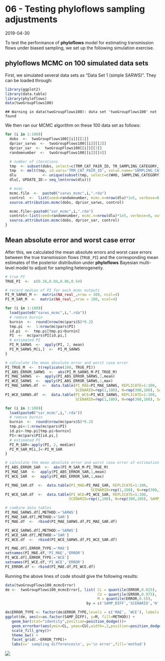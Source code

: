 06 - Testing phyloflows sampling adjustments
================
2019-04-30

To test the performance of **phyloflows** model for estimating
transmission flows under biased sampling, we set up the following
simulation exercise.

## phyloflows MCMC on 100 simulated data sets

First, we simulated several data sets as “Data Set 1 (simple SARWS)”.
They can be loaded through:

``` r
library(ggplot2)
library(data.table)
library(phyloflows)
data(twoGroupFlows100)
```

    ## Warning in data(twoGroupFlows100): data set 'twoGroupFlows100' not found

We then ran our MCMC algorithm on these 100 data set as follows:

``` r
for (i in 1:100){
  dobs  <-  twoGroupFlows100[[i]][[1]]
  dprior_sarws  <-  twoGroupFlows100[[i]][[2]]
  dprior_sar  <-  twoGroupFlows100[[i]][[3]]
  randomnumber  <-  twoGroupFlows100[[i]][[4]]

  # number of iterations
  tmp  <- subset(dobs, select=c(TRM_CAT_PAIR_ID, TR_SAMPLING_CATEGORY, REC_SAMPLING_CATEGORY))
  tmp  <- melt(tmp, id.vars='TRM_CAT_PAIR_ID', value.name='SAMPLING_CATEGORY', variable.name='WHO')
  dlu            <- unique(subset(tmp, select=c(WHO, SAMPLING_CATEGORY)))
  dlu[, UPDATE_ID:= seq_len(nrow(dlu))]

  # mcmc
  mcmc.file  <-  paste0("sarws_mcmc",i,".rda")
  control  <-  list(seed=randomnumber, mcmc.n=nrow(dlu)*1e5, verbose=0, outfile=mcmc.file)
  source.attribution.mcmc(dobs, dprior_sarws, control)

  mcmc.file<-paste0("sar_mcmc",i,".rda")
  control<-list(seed=randomnumber, mcmc.n=nrow(dlu)*1e5, verbose=0, outfile=mcmc.file)
  source.attribution.mcmc(dobs, dprior_sar, control)
}
```

## Mean absolute error and worst case error

After this, we calculated the mean absolute errors and worst case errors
between the true transmission flows (`TRUE_PI`) and the corresponding
mean estimates of the posterior distribution under **phyloflows**
Bayesian multi-level model to adjust for sampling heterogeneity.

``` r
# true PI
TRUE_PI  <-  c(0.36,0.04,0.06,0.54)

# record median of PI for each mcmc outputs
PI_M_SARWS_M <-  matrix(NA_real_,nrow = 100, ncol=4)
PI_M_SAR_M  <-  matrix(NA_real_,nrow = 100, ncol=4)

for (i in 1:100){
  load(paste0("sarws_mcmc",i,".rda"))
  # remove burnin
  burnin  <-  round(nrow(mc$pars$S)*0.2)
  tmp.pi  <-  1:nrow(mc$pars$PI)
  id.pi  <-  tmp.pi[tmp.pi>burnin]
  PI  <-  mc$pars$PI[id.pi,]
  # estimated PI
  PI_M_SARWS  <-  apply(PI, 2, mean)
  PI_M_SARWS_M[i,]  <-  PI_M_SARWS
}

# calculate the mean absolute error and worst case error
PI_TRUE_M  <-  t(replicate(100, TRUE_PI))
PI_ABS_ERROR_SARWS  <-  abs(PI_M_SARWS_M-PI_TRUE_M)
PI_MAE_SARWS  <-  apply(PI_ABS_ERROR_SARWS,1,mean)
PI_WCE_SARWS  <-  apply(PI_ABS_ERROR_SARWS,1,max)
PI_MAE_SARWS.df  <-  data.table(PI_MAE=PI_MAE_SARWS, REPLICATE=1:100,
                                SCENARIO=rep(1,100), N=rep(300,100), SAMP_DIFF=rep(0.15,100))
PI_WCE_SARWS.df  <-  data.table(PI_WCE=PI_WCE_SARWS, REPLICATE=1:100,
                                SCENARIO=rep(1,100), N=rep(300,100), SAMP_DIFF=rep(0.15,100))

for (i in 1:100){
  load(paste0("sar_mcmc",i,".rda"))
  # remove burnin
  burnin  <-  round(nrow(mc$pars$S)*0.2)
  tmp.pi<-1:nrow(mc$pars$PI)
  id.pi<-tmp.pi[tmp.pi>burnin]
  PI<-mc$pars$PI[id.pi,]
  # estimated PI
  PI_M_SAR<-apply(PI, 2, median)
  PI_M_SAR_M[i,]<-PI_M_SAR
}

# calculate the mean absolute error and worst case error of estimation
PI_ABS_ERROR_SAR  <-  abs(PI_M_SAR_M-PI_TRUE_M)
PI_MAE_SAR  <-  apply(PI_ABS_ERROR_SAR,1,mean)
PI_WCE_SAR  <-  apply(PI_ABS_ERROR_SAR,1,max)

PI_MAE_SAR.df  <-  data.table(PI_MAE=PI_MAE_SAR, REPLICATE=1:100,
                                       SCENARIO=rep(1,100), N=rep(300,100), SAMP_DIFF=rep(0.15,100))
PI_WCE_SAR.df  <-  data.table(PI_WCE=PI_WCE_SAR, REPLICATE=1:100,
                             SCENARIO=rep(1,100), N=rep(300,100), SAMP_DIFF=rep(0.15,100))

# combine data tables
PI_MAE_SARWS.df[,METHOD:='SARWS']
PI_MAE_SAR.df[,METHOD:='SAR']
PI_MAE.df  <-  rbind(PI_MAE_SARWS.df,PI_MAE_SAR.df)

PI_WCE_SARWS.df[,METHOD:='SARWS']
PI_WCE_SAR.df[,METHOD:='SAR']
PI_WCE.df  <-  rbind(PI_WCE_SARWS.df,PI_WCE_SAR.df)

PI_MAE.df[,ERROR_TYPE:='MAE']
setnames(PI_MAE.df,'PI_MAE','ERROR')
PI_WCE.df[,ERROR_TYPE:='WCE']
setnames(PI_WCE.df,'PI_WCE','ERROR')
PI_ERROR.df <- rbind(PI_MAE.df,PI_WCE.df)
```

Running the above lines of code should give the following results:

``` r
data(twoGroupFlows100_mcmcError)
de <-  twoGroupFlows100_mcmcError[, list( CL = quantile(ERROR,0.025),
                                          CU = quantile(ERROR,0.975),
                                          M = quantile(ERROR,0.5)),
                                     by = c('SAMP_DIFF','SCENARIO','N','METHOD','ERROR_TYPE')]

de$ERROR_TYPE <- factor(de$ERROR_TYPE,levels = c('MAE', 'WCE'), labels = c('mean absolute error','worst case error'))
ggplot(de, aes(x=as.factor(SAMP_DIFF), y=M, fill=METHOD)) +
   geom_bar(stat="identity",position=position_dodge())+
   geom_errorbar(aes(ymin=CL, ymax=CU),width=.2,position=position_dodge(.9))+
   scale_fill_grey()+
   theme_bw() +
   facet_grid(.~ERROR_TYPE)+
   labs(x=' sampling differences\n', y='\n error',fill='method')
```

<img src="06_test_sampling_adjustments_deleteme_files/figure-gfm/unnamed-chunk-5-1.png" style="display: block; margin: auto;" />

